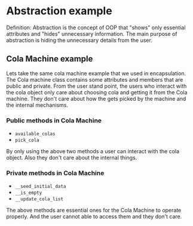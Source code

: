 # Abstraction example

Definition: Abstraction is the concept of OOP that "shows" only essential attributes and "hides" unnecessary information. The main purpose of abstraction is hiding the unnecessary details from the user.

## Cola Machine example

Lets take the same cola machine example that we used in encapsulation. The Cola machine class contains some attributes and members that are public and private. From the user stand point, the users who interact with the cola object
only care about choosing cola and getting it from the Cola machine. They don't care about how the gets picked by the machine and the internal mechanisms.

### Public methods in Cola Machine

* `available_colas`
* `pick_cola`

By only using the above two methods a user can interact with the cola object. Also they don't care about the internal things.

### Private methods in Cola Machine

* `__seed_initial_data`
* `__is_empty`
* `__update_cola_list`

The above methods are essential ones for the Cola Machine to operate properly. And the user cannot able to access them and they don't care.
